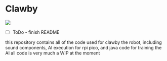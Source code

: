 # Clawby
[![](https://tokei.rs/b1/github/noshricardo/Clawby)](https://github.com/noshricardo/Clawby)

- [ ] ToDo - finish README

this repository contains all of the code used for clawby the robot, including sound components, AI execution for rpi pico, and java code for training the AI 
all code is very much a WIP at the moment
